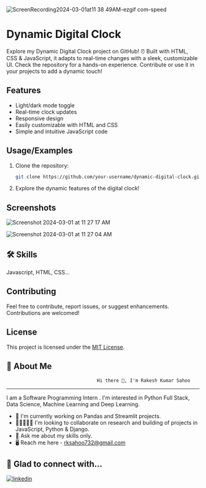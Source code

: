 

![ScreenRecording2024-03-01at11 38 49AM-ezgif com-speed](https://github.com/Rk-Sahoo/Dynamic-Digital-Clock/assets/109745977/5f6332a2-edbb-44a7-acfe-36f72bef14b2)


# Dynamic Digital Clock

Explore my Dynamic Digital Clock project on GitHub! ⏰ Built with HTML, CSS & JavaScript, it adapts to real-time changes with a sleek, customizable UI. Check the repository for a hands-on experience. Contribute or use it in your projects to add a dynamic touch!




## Features

- Light/dark mode toggle
- Real-time clock updates
- Responsive design
- Easily customizable with HTML and CSS
- Simple and intuitive JavaScript code


## Usage/Examples

1. Clone the repository:
   ```bash
   git clone https://github.com/your-username/dynamic-digital-clock.git

2. Explore the dynamic features of the digital clock!
   

## Screenshots

![Screenshot 2024-03-01 at 11 27 17 AM](https://github.com/Rk-Sahoo/Dynamic-Digital-Clock/assets/109745977/2fea3ccb-afbb-4efb-8fdd-b83a10f62f29)

![Screenshot 2024-03-01 at 11 27 04 AM](https://github.com/Rk-Sahoo/Dynamic-Digital-Clock/assets/109745977/679bb0e8-7958-4e79-bf21-0b46df2a992f)


## 🛠 Skills
Javascript, HTML, CSS...


## Contributing

Feel free to contribute, report issues, or suggest enhancements. Contributions are welcomed!




## License

This project is licensed under the [MIT License](https://choosealicense.com/licenses/mit/).


## 🚀 About Me
                                     Hi there 👋, I'm Rakesh Kumar Sahoo
-----------------------------------------------
I am a Software Programming Intern . I'm interested in Python Full Stack, Data Science, Machine Learning and Deep Learning.

* 🏢 I'm currently working on Pandas and Streamlit projects.
* 🧑🏻‍🤝‍🧑🏻 I'm looking to collaborate on research and building of projects in JavaScript, Python & Django.
* 💬 Ask me about my skills only.
* 🖥️ Reach me here - rksahoo732@gmail.com
## 🔗 Glad to connect with...
[![linkedin](https://img.shields.io/badge/linkedin-0A66C2?style=for-the-badge&logo=linkedin&logoColor=white)](https://www.linkedin.com/in/rksah/)


